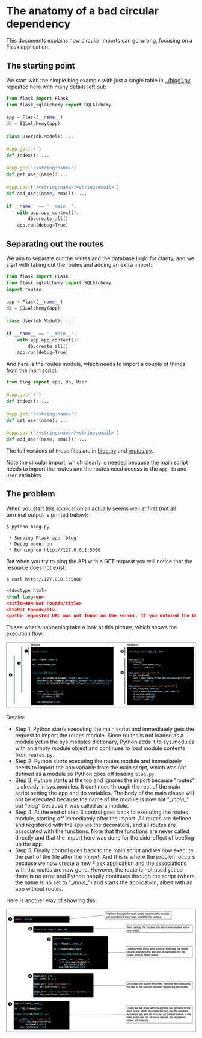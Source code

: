 # The anatomy of a bad circular dependency

This documents explains how circular imports can go wrong, focusing on a Flask application.


## The starting point

We start with the simple blog example with just a single table in [../blog1.py](../blog1.py), repeated here with many details left out:

```python
from flask import Flask
from flask_sqlalchemy import SQLAlchemy

app = Flask(__name__)
db = SQLAlchemy(app)

class User(db.Model): ...

@app.get('/')
def index(): ...

@app.get('/<string:name>')
def get_user(name): ...

@app.post('/<string:name>/<string:email>')
def add_user(name, email): ...

if __name__ == '__main__':
    with app.app_context():
        db.create_all()
    app.run(debug=True)
```


## Separating out the routes

We aim to separate out the routes and the database logic for clarity, and we start with taking out the routes and adding an extra import:

```python
from flask import Flask
from flask_sqlalchemy import SQLAlchemy
import routes

app = Flask(__name__)
db = SQLAlchemy(app)

class User(db.Model): ...

if __name__ == '__main__':
    with app.app_context():
        db.create_all()
    app.run(debug=True)
```

And here is the routes module, which needs to import a couple of things from the main script:

```python
from blog import app, db, User

@app.get('/')
def index(): ...

@app.get('/<string:name>')
def get_user(name): ...

@app.post('/<string:name>/<string:email>')
def add_user(name, email): ...
```

The full versions of these files are in [blog.py](blog.py) and [routes.py](routes.py).

Note the circular import, which clearly is needed because the main script needs to import the routes and the routes need access to the `app`, `db` and `User` variables.


## The problem

When you start this application all actually seems well at first (not all terminal output is printed below):

```shell
$ python blog.py
```
```
 * Serving Flask app 'blog'
 * Debug mode: on
 * Running on http://127.0.0.1:5000
```

But when you try to ping the API with a GET request you will notice that the resource does not exist:

```
$ curl http://127.0.0.1:5000
```
```xml
<!doctype html>
<html lang=en>
<title>404 Not Found</title>
<h1>Not Found</h1>
<p>The requested URL was not found on the server. If you entered the URL manually please check your spelling and try again.</p>
```

To see what's happening take a look at this picture, which shows the execution flow:

<img src="flow1.png" width=800>

Details:

- Step 1. Python starts executing the main script and immediately gets the request to import the routes module. Since routes is not loaded as a module yet in the sys.modules dictionary, Python adds it to sys.modules with an empty module object and continues to load module contents from `routes.py`.
- Step 2. Python starts executing the routes module and immediately needs to import the app variable from the main script, which was not defined as a module so Python goes off loading `blog.py`.
- Step 3. Python starts at the top and ignores the import because "routes" is already in sys.modules. It continues through the rest of the main script setting the app and db variables. The body of the main clause will not be executed because the name of the module is now not "\__main__" but "blog" because it was called as a module.
- Step 4. At the end of step 3 control goes back to executing the routes module, starting off immediately after the import. All routes are defined and registered with the app via the decorators, and all routes are associated with the functions. Note that the functions are never called directly and that the import here was done for the side-effect of beefing up the app.
- Step 5. Finally control goes back to the main script and we now execute the part of the file after the import. And this is where the problem occurs because we now create a new Flask application and the associations with the routes are now gone. However, the route is not used yet so there is no error and Python happily continues through the script (where the name is no set to "\__main__") and starts the application, albeit with an app without routes.

Here is another way of showing this:

<img src="flow2.png" width=800>

